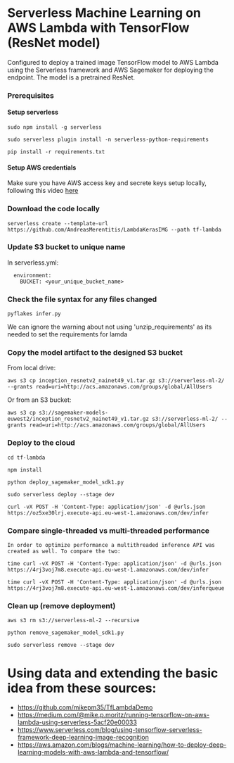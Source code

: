 # Serverless Machine Learning on AWS Lambda with TensorFlow (ResNet model)

Configured to deploy a trained image TensorFlow model to AWS Lambda using the Serverless framework
and AWS Sagemaker for deploying the endpoint. The model is a pretrained ResNet. 

### Prerequisites

#### Setup serverless

```  
sudo npm install -g serverless

sudo serverless plugin install -n serverless-python-requirements

pip install -r requirements.txt

```
#### Setup AWS credentials

Make sure you have AWS access key and secrete keys setup locally, following this video [here](https://www.youtube.com/watch?v=KngM5bfpttA)

### Download the code locally

```  
serverless create --template-url https://github.com/AndreasMerentitis/LambdaKerasIMG --path tf-lambda
```

### Update S3 bucket to unique name
In serverless.yml:
```  
  environment:
    BUCKET: <your_unique_bucket_name> 
```

### Check the file syntax for any files changed 
```
pyflakes infer.py

```
We can ignore the warning about not using 'unzip_requirements' as its needed to set the requirements for lamda

### Copy the model artifact to the designed S3 bucket
From local drive:
```  
aws s3 cp inception_resnetv2_nainet49_v1.tar.gz s3://serverless-ml-2/ --grants read=uri=http://acs.amazonaws.com/groups/global/AllUsers
```

Or from an S3 bucket:
```  
aws s3 cp s3://sagemaker-models-euwest2/inception_resnetv2_nainet49_v1.tar.gz s3://serverless-ml-2/ --grants read=uri=http://acs.amazonaws.com/groups/global/AllUsers
```

### Deploy to the cloud  
```
cd tf-lambda

npm install

python deploy_sagemaker_model_sdk1.py

sudo serverless deploy --stage dev

curl -vX POST -H 'Content-Type: application/json' -d @urls.json https://oz5xe30lrj.execute-api.eu-west-1.amazonaws.com/dev/infer
```


### Compare single-threaded vs multi-threaded performance
```
In order to optimize performance a multithreaded inference API was created as well. To compare the two: 

time curl -vX POST -H 'Content-Type: application/json' -d @urls.json https://4rj3voj7m8.execute-api.eu-west-1.amazonaws.com/dev/infer

time curl -vX POST -H 'Content-Type: application/json' -d @urls.json https://4rj3voj7m8.execute-api.eu-west-1.amazonaws.com/dev/inferqueue
```


### Clean up (remove deployment) 
```
aws s3 rm s3://serverless-ml-2 --recursive

python remove_sagemaker_model_sdk1.py

sudo serverless remove --stage dev 
```

# Using data and extending the basic idea from these sources:
* https://github.com/mikepm35/TfLambdaDemo
* https://medium.com/@mike.p.moritz/running-tensorflow-on-aws-lambda-using-serverless-5acf20e00033
* https://www.serverless.com/blog/using-tensorflow-serverless-framework-deep-learning-image-recognition
* https://aws.amazon.com/blogs/machine-learning/how-to-deploy-deep-learning-models-with-aws-lambda-and-tensorflow/










